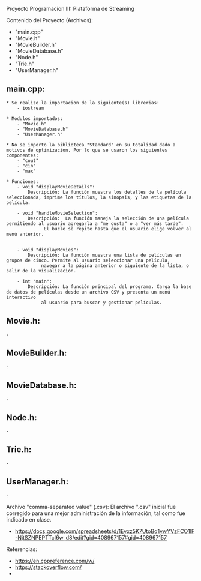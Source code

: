 Proyecto Programacion III: Plataforma de Streaming

Contenido del Proyecto (Archivos):
- "main.cpp"
- "Movie.h"
- "MovieBuilder.h"
- "MovieDatabase.h"
- "Node.h"
- "Trie.h"
- "UserManager.h"


## main.cpp:
	* Se realizo la importacion de la siguiente(s) librerias:
		- iostream

	* Modulos importados:
		- "Movie.h"
		- "MovieDatabase.h"
		- "UserManager.h"

	* No se importo la biblioteca "Standard" en su totalidad dado a motivos de optimizacion. Por lo que se usaron los siguientes componentes:
		- "cout"
		- "cin"
		- "max"

	* Funciones: 
		- void "displayMovieDetails":
			Descripción: La función muestra los detalles de la película seleccionada, imprime los títulos, la sinopsis, y las etiquetas de la película.

		- void "handleMovieSelection":
			Descripción:  La función maneja la selección de una película permitiendo al usuario agregarla a "me gusta" o a "ver más tarde".
			      El bucle se repite hasta que el usuario elige volver al menú anterior.

		
		- void "displayMovies":
			Descripción: La función muestra una lista de películas en grupos de cinco. Permite al usuario seleccionar una película,
			     navegar a la página anterior o siguiente de la lista, o salir de la visualización.
		
		- int "main":
			Descripción: La función principal del programa. Carga la base de datos de películas desde un archivo CSV y presenta un menú interactivo
			     al usuario para buscar y gestionar películas.
		

## Movie.h:
	- 


## MovieBuilder.h:
	- 


## MovieDatabase.h:
	- 


## Node.h:
	- 


## Trie.h:
	- 


## UserManager.h:
	- 


Archivo "comma-separated value" (.csv):
El archivo ".csv" inicial fue corregido para una mejor administración de la información, tal como fue indicado en clase.

- https://docs.google.com/spreadsheets/d/1Eyxz5K7UtoBq1ywYVzFCO1lF-NjtSZNPEPTTcI6w_d8/edit?gid=408967157#gid=408967157

Referencias:
- https://en.cppreference.com/w/
- https://stackoverflow.com/
- 
